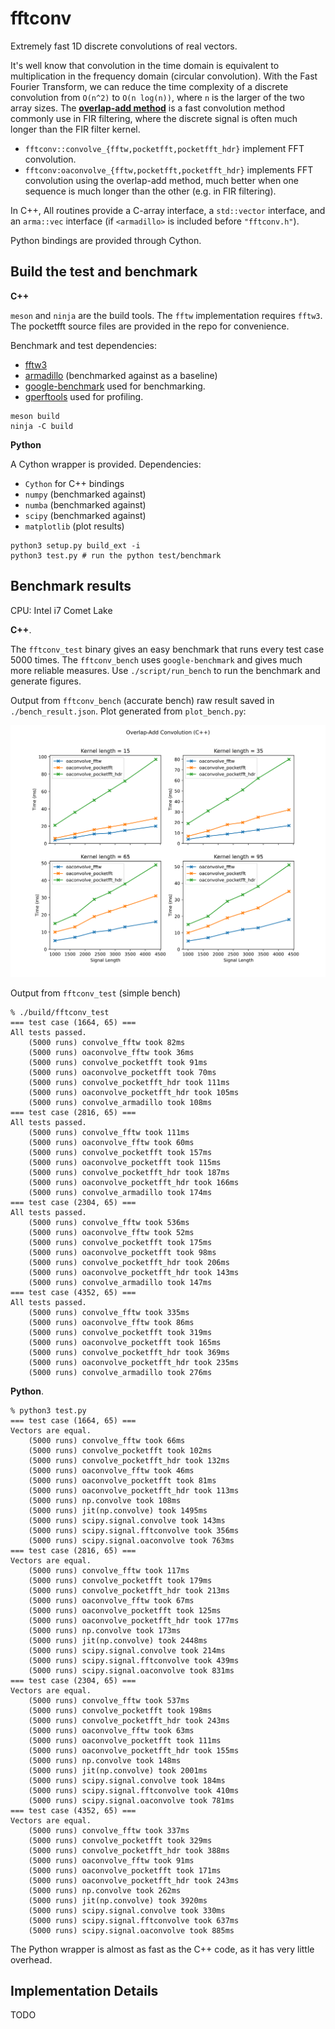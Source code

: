 # fftconv

Extremely fast 1D discrete convolutions of real vectors.

It's well know that convolution in the time domain is equivalent to multiplication in the frequency domain (circular convolution). With the Fast Fourier Transform, we can reduce the time complexity of a discrete convolution from `O(n^2)` to `O(n log(n))`, where `n` is the larger of the two array sizes. The **[overlap-add method](https://en.wikipedia.org/wiki/Overlap%E2%80%93add_method)** is a fast convolution method commonly use in FIR filtering, where the discrete signal is often much longer than the FIR filter kernel.

* `fftconv::convolve_{fftw,pocketfft,pocketfft_hdr}` implement FFT convolution.
* `fftconv:oaconvolve_{fftw,pocketfft,pocketfft_hdr}` implements FFT convolution using the overlap-add method, much better when one sequence is much longer than the other (e.g. in FIR filtering).

In C++, All routines provide a C-array interface, a `std::vector` interface, and an `arma::vec` interface (if `<armadillo>` is included before `"fftconv.h"`).

Python bindings are provided through Cython.

## Build the test and benchmark

**C++**

`meson` and `ninja` are the build tools. The `fftw` implementation requires `fftw3`. The pocketfft source files are provided in the repo for convenience.

Benchmark and test dependencies:

* [fftw3](http://fftw.org/)
* [armadillo](http://arma.sourceforge.net/) (benchmarked against as a baseline)
* [google-benchmark](https://github.com/google/benchmark) used for benchmarking.
* [gperftools](https://github.com/gperftools/gperftools) used for profiling.

```
meson build
ninja -C build
```

**Python**

A Cython wrapper is provided. Dependencies:

* `Cython` for C++ bindings
* `numpy` (benchmarked against)
* `numba` (benchmarked against)
* `scipy` (benchmarked against)
* `matplotlib` (plot results)

```
python3 setup.py build_ext -i
python3 test.py # run the python test/benchmark
```

## Benchmark results

CPU: Intel i7 Comet Lake

**C++**.

The `fftconv_test` binary gives an easy benchmark that runs every test case 5000 times. The `fftconv_bench` uses `google-benchmark` and gives much more reliable measures. Use `./script/run_bench` to run the benchmark and generate figures.

Output from `fftconv_bench` (accurate bench) raw result saved in `./bench_result.json`. Plot generated from `plot_bench.py`:

![Comparison of the Overlap-Add method implemented with `fftw`, `pocketfft`, and `pocketfft_hdronly`](./bench_2022-08-14T01%3A47%3A26.svg)

Output from `fftconv_test` (simple bench)

```
% ./build/fftconv_test
=== test case (1664, 65) ===
All tests passed.
    (5000 runs) convolve_fftw took 82ms
    (5000 runs) oaconvolve_fftw took 36ms
    (5000 runs) convolve_pocketfft took 91ms
    (5000 runs) oaconvolve_pocketfft took 70ms
    (5000 runs) convolve_pocketfft_hdr took 111ms
    (5000 runs) oaconvolve_pocketfft_hdr took 105ms
    (5000 runs) convolve_armadillo took 108ms
=== test case (2816, 65) ===
All tests passed.
    (5000 runs) convolve_fftw took 111ms
    (5000 runs) oaconvolve_fftw took 60ms
    (5000 runs) convolve_pocketfft took 157ms
    (5000 runs) oaconvolve_pocketfft took 115ms
    (5000 runs) convolve_pocketfft_hdr took 187ms
    (5000 runs) oaconvolve_pocketfft_hdr took 166ms
    (5000 runs) convolve_armadillo took 174ms
=== test case (2304, 65) ===
All tests passed.
    (5000 runs) convolve_fftw took 536ms
    (5000 runs) oaconvolve_fftw took 52ms
    (5000 runs) convolve_pocketfft took 175ms
    (5000 runs) oaconvolve_pocketfft took 98ms
    (5000 runs) convolve_pocketfft_hdr took 206ms
    (5000 runs) oaconvolve_pocketfft_hdr took 143ms
    (5000 runs) convolve_armadillo took 147ms
=== test case (4352, 65) ===
All tests passed.
    (5000 runs) convolve_fftw took 335ms
    (5000 runs) oaconvolve_fftw took 86ms
    (5000 runs) convolve_pocketfft took 319ms
    (5000 runs) oaconvolve_pocketfft took 165ms
    (5000 runs) convolve_pocketfft_hdr took 369ms
    (5000 runs) oaconvolve_pocketfft_hdr took 235ms
    (5000 runs) convolve_armadillo took 276ms
```

**Python**.

```
% python3 test.py
=== test case (1664, 65) ===
Vectors are equal.
    (5000 runs) convolve_fftw took 66ms
    (5000 runs) convolve_pocketfft took 102ms
    (5000 runs) convolve_pocketfft_hdr took 132ms
    (5000 runs) oaconvolve_fftw took 46ms
    (5000 runs) oaconvolve_pocketfft took 81ms
    (5000 runs) oaconvolve_pocketfft_hdr took 113ms
    (5000 runs) np.convolve took 108ms
    (5000 runs) jit(np.convolve) took 1495ms
    (5000 runs) scipy.signal.convolve took 143ms
    (5000 runs) scipy.signal.fftconvolve took 356ms
    (5000 runs) scipy.signal.oaconvolve took 763ms
=== test case (2816, 65) ===
Vectors are equal.
    (5000 runs) convolve_fftw took 117ms
    (5000 runs) convolve_pocketfft took 179ms
    (5000 runs) convolve_pocketfft_hdr took 213ms
    (5000 runs) oaconvolve_fftw took 67ms
    (5000 runs) oaconvolve_pocketfft took 125ms
    (5000 runs) oaconvolve_pocketfft_hdr took 177ms
    (5000 runs) np.convolve took 173ms
    (5000 runs) jit(np.convolve) took 2448ms
    (5000 runs) scipy.signal.convolve took 214ms
    (5000 runs) scipy.signal.fftconvolve took 439ms
    (5000 runs) scipy.signal.oaconvolve took 831ms
=== test case (2304, 65) ===
Vectors are equal.
    (5000 runs) convolve_fftw took 537ms
    (5000 runs) convolve_pocketfft took 198ms
    (5000 runs) convolve_pocketfft_hdr took 243ms
    (5000 runs) oaconvolve_fftw took 63ms
    (5000 runs) oaconvolve_pocketfft took 111ms
    (5000 runs) oaconvolve_pocketfft_hdr took 155ms
    (5000 runs) np.convolve took 148ms
    (5000 runs) jit(np.convolve) took 2001ms
    (5000 runs) scipy.signal.convolve took 184ms
    (5000 runs) scipy.signal.fftconvolve took 410ms
    (5000 runs) scipy.signal.oaconvolve took 781ms
=== test case (4352, 65) ===
Vectors are equal.
    (5000 runs) convolve_fftw took 337ms
    (5000 runs) convolve_pocketfft took 329ms
    (5000 runs) convolve_pocketfft_hdr took 388ms
    (5000 runs) oaconvolve_fftw took 91ms
    (5000 runs) oaconvolve_pocketfft took 171ms
    (5000 runs) oaconvolve_pocketfft_hdr took 243ms
    (5000 runs) np.convolve took 262ms
    (5000 runs) jit(np.convolve) took 3920ms
    (5000 runs) scipy.signal.convolve took 330ms
    (5000 runs) scipy.signal.fftconvolve took 637ms
    (5000 runs) scipy.signal.oaconvolve took 885ms
```

The Python wrapper is almost as fast as the C++ code, as it has very little overhead.

## Implementation Details

TODO
